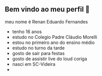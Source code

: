 ## Bem vindo ao meu perfil 🥇

 meu nome é Renan Eduardo Fernandes
 
- tenho 16 anos
- estudo no Colegio Padre Cláudio Morelli
- estou no primeiro ano do ensino médio
- estudo no turno da tarde
- gosto de sair para festas
- gosto de assistir live do loud coriga
- nasci em SC-Videira
- 
 
